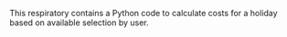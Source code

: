 

This respiratory contains a Python code to  calculate costs for a holiday based on available selection by user.
